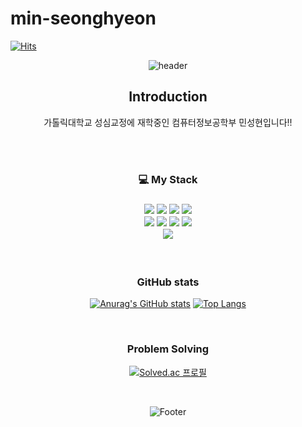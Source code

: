 # min-seonghyeon

[![Hits](https://hits.seeyoufarm.com/api/count/incr/badge.svg?url=https%3A%2F%2Fgithub.com%2FSNAIL963&count_bg=%233DC89B&title_bg=%232C3D8A&icon=&icon_color=%23ECECEC&title=hits&edge_flat=false)](https://hits.seeyoufarm.com)

<div align="center">

![header](https://capsule-render.vercel.app/api?type=waving&color=0:ed9d0b,100:f94001&height=180&section=header&text=Welcome%20to%20SeongHyeon's%20GitHub!!&fontSize=32&animation=fadeIn&fontAlignY=36&fontColor=ffffff)

<p>
<h2> Introduction </h2>
가톨릭대학교 성심교정에 재학중인 컴퓨터정보공학부 민성현입니다!!
</p>   
  
</br>
</br>
  
<p>
<h3> 💻 My Stack <h3>  
<img src="https://img.shields.io/badge/-A8B9CC?style=flat-square&logo=C&logoColor=white"/>
<img src="https://img.shields.io/badge/C++-00599C?style=flat-square&logo=C++&logoColor=white"/>
<img src="https://img.shields.io/badge/Java-007396?style=flat&logo=OpenJDK&logoColor=white"/>
<img src="https://img.shields.io/badge/Mysql-4479A1?style=flat-square&logo=Mysql&logoColor=white"/>
</br>
<img src="https://img.shields.io/badge/HTML-E34F26?style=flat-square&logo=HTML5&logoColor=white"/>
<img src="https://img.shields.io/badge/CSS-1572B6?style=flat-square&logo=CSS3&logoColor=white"/>
<img src="https://img.shields.io/badge/JavaScript-F7DF1E?style=flat-square&logo=JavaScript&logoColor=white"/>
<img src="https://img.shields.io/badge/Node.js-339933?style=flat-square&logo=Node.js&logoColor=white"/> 
  
</br>
<img src ="https://img.shields.io/badge/GitHub-181717.svg?&style=for-the-badge&logo=GitHub&logoColor=white"/>
</p> 

</br>


<p>
  
<h3> GitHub stats </h3>  

[![Anurag's GitHub stats](https://github-readme-stats.vercel.app/api?username=SNAIL963&theme=ayu-mirage&show_icons=true)](https://github.com/SNAIL963/github-readme-stats)
[![Top Langs](https://github-readme-stats.vercel.app/api/top-langs/?username=SNAIL963&theme=ayu-mirage&show_icons=true)](https://github.com/SNAIL963/github-readme-stats)

</p>  

</br>


<p>
<h3> Problem Solving </h3>

[![Solved.ac 프로필](http://mazassumnida.wtf/api/v2/generate_badge?boj=jtjdgus509)](https://solved.ac/jtjdgus509)

</p>
</br>

![Footer](https://capsule-render.vercel.app/api?type=waving&color=0:ed9d0b,100:f94001&height=200&section=footer)
</div>
